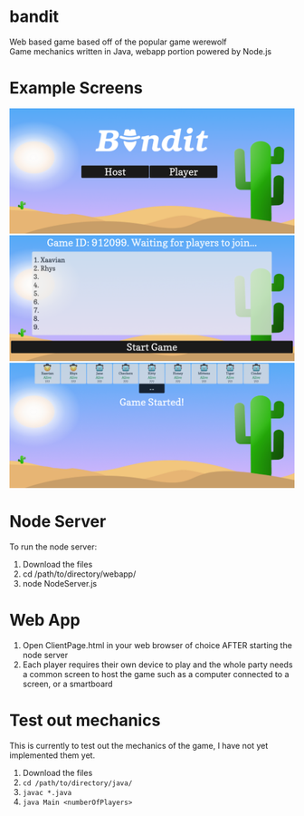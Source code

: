 # bandit
Web based game based off of the popular game werewolf\
Game mechanics written in Java, webapp portion powered by Node.js

# Example Screens
![Title Screen](https://github.com/XaavianAli/bandit/blob/master/Example/title.png)
![Lobby Screen](https://github.com/XaavianAli/bandit/blob/master/Example/lobby.png)
![Host Game Started](https://github.com/XaavianAli/bandit/blob/master/Example/game.png)

# Node Server
To run the node server:
1. Download the files
2. cd /path/to/directory/webapp/
3. node NodeServer.js

# Web App
1. Open ClientPage.html in your web browser of choice AFTER starting the node server
2. Each player requires their own device to play and the whole party needs a common screen to host the game such as a computer connected to a screen, or a smartboard 

# Test out mechanics
This is currently to test out the mechanics of the game, I have not yet implemented them yet.
1. Download the files
2. `cd /path/to/directory/java/`
3. `javac *.java`
4. `java Main <numberOfPlayers>`
